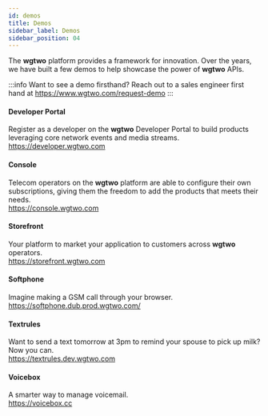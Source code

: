 ```yaml
---
id: demos
title: Demos
sidebar_label: Demos
sidebar_position: 04
---
```


The **wgtwo** platform provides a framework for innovation. Over the years, we have built a few demos to help showcase the power of **wgtwo** APIs. 

:::info Want to see a demo firsthand?
Reach out to a sales engineer first hand at https://www.wgtwo.com/request-demo 
:::
#### Developer Portal

Register as a developer on the **wgtwo** Developer Portal to build products leveraging core network events and media streams.  
https://developer.wgtwo.com

#### Console

Telecom operators on the **wgtwo** platform are able to configure their own subscriptions, giving them the freedom to add the products that meets their needs.  
https://console.wgtwo.com

#### Storefront

Your platform to market your application to customers across **wgtwo** operators.  
https://storefront.wgtwo.com

#### Softphone

Imagine making a GSM call through your browser.  
https://softphone.dub.prod.wgtwo.com/

#### Textrules

Want to send a text tomorrow at 3pm to remind your spouse to pick up milk? Now you can.  
https://textrules.dev.wgtwo.com

#### Voicebox

A smarter way to manage voicemail.  
https://voicebox.cc
